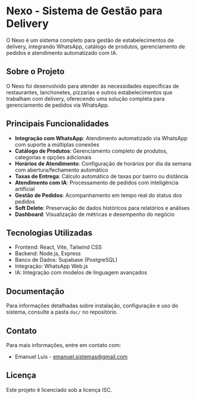 # Nexo - Sistema de Gestão para Delivery

O Nexo é um sistema completo para gestão de estabelecimentos de delivery, integrando WhatsApp, catálogo de produtos, gerenciamento de pedidos e atendimento automatizado com IA.

## Sobre o Projeto

O Nexo foi desenvolvido para atender às necessidades específicas de restaurantes, lanchonetes, pizzarias e outros estabelecimentos que trabalham com delivery, oferecendo uma solução completa para gerenciamento de pedidos via WhatsApp.

## Principais Funcionalidades

- **Integração com WhatsApp**: Atendimento automatizado via WhatsApp com suporte a múltiplas conexões
- **Catálogo de Produtos**: Gerenciamento completo de produtos, categorias e opções adicionais
- **Horários de Atendimento**: Configuração de horários por dia da semana com abertura/fechamento automático
- **Taxas de Entrega**: Cálculo automático de taxas por bairro ou distância
- **Atendimento com IA**: Processamento de pedidos com inteligência artificial
- **Gestão de Pedidos**: Acompanhamento em tempo real do status dos pedidos
- **Soft Delete**: Preservação de dados históricos para relatórios e análises
- **Dashboard**: Visualização de métricas e desempenho do negócio

## Tecnologias Utilizadas

- Frontend: React, Vite, Tailwind CSS
- Backend: Node.js, Express
- Banco de Dados: Supabase (PostgreSQL)
- Integração: WhatsApp Web.js
- IA: Integração com modelos de linguagem avançados

## Documentação

Para informações detalhadas sobre instalação, configuração e uso do sistema, consulte a pasta `doc/` no repositório.

## Contato

Para mais informações, entre em contato com:
- Emanuel Luis - [emanuel.sistemas@gmail.com](mailto:emanuel.sistemas@gmail.com)

## Licença

Este projeto é licenciado sob a licença ISC.
